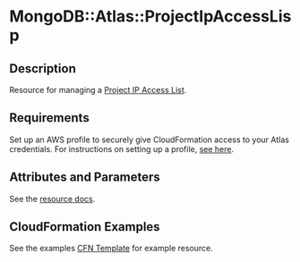 # MongoDB::Atlas::ProjectIpAccessLisp

## Description
Resource for managing a [Project IP Access List](https://www.mongodb.com/docs/atlas/reference/api-resources-spec/#tag/Project-IP-Access-List).

## Requirements

Set up an AWS profile to securely give CloudFormation access to your Atlas credentials.
For instructions on setting up a profile, [see here](/README.md#mongodb-atlas-api-keys-credential-management).

## Attributes and Parameters

See the [resource docs](./docs/README.md).

## CloudFormation Examples

See the examples [CFN Template](/examples/project-ip-access-list/project-ip-access-list.json) for example resource.
